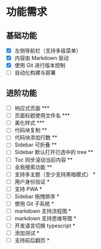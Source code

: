 
# 功能需求

## 基础功能

- [x] 左侧导航栏（支持多级菜单）
- [x] 内容由 Markdown 驱动
- [x] 使用 Git 进行版本控制
- [ ] 自动化构建与部署

## 进阶功能

- [ ] 响应式页面 ***
- [ ] 页面标题使用文件名 ***
- [ ] 美化样式 ***
- [ ] 代码块复制 **
- [ ] 代码块添加行数 **
- [ ] Sidebar 可折叠 **
- [ ] Sidebar 默认打开已选中的 tree **
- [ ] Toc 同步滚动当前内容 **
- [ ] 全局搜索功能 **
- [ ] 支持多主题（至少支持黑暗模式） *
- [ ] 用户身份验证 *
- [ ] 支持 PWA *
- [ ] Sidebar 拖拽排序 *
- [ ] 使用 Git 子系统 *
- [ ] markdown 支持流程图 *
- [ ] markdown 支持思维导图 *
- [ ] 开发语言切换 typescript *
- [ ] 添加测试 *
- [ ] 支持前后翻页 *
